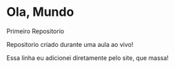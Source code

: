 # Ola, Mundo
 Primeiro Repositorio

Repositorio criado durante uma aula ao vivo!

Essa linha eu adicionei diretamente pelo site, que massa!
